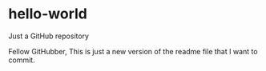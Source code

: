# hello-world
Just a GitHub repository

Fellow GitHubber,
This is just a new version of the readme file that I want to commit. 
